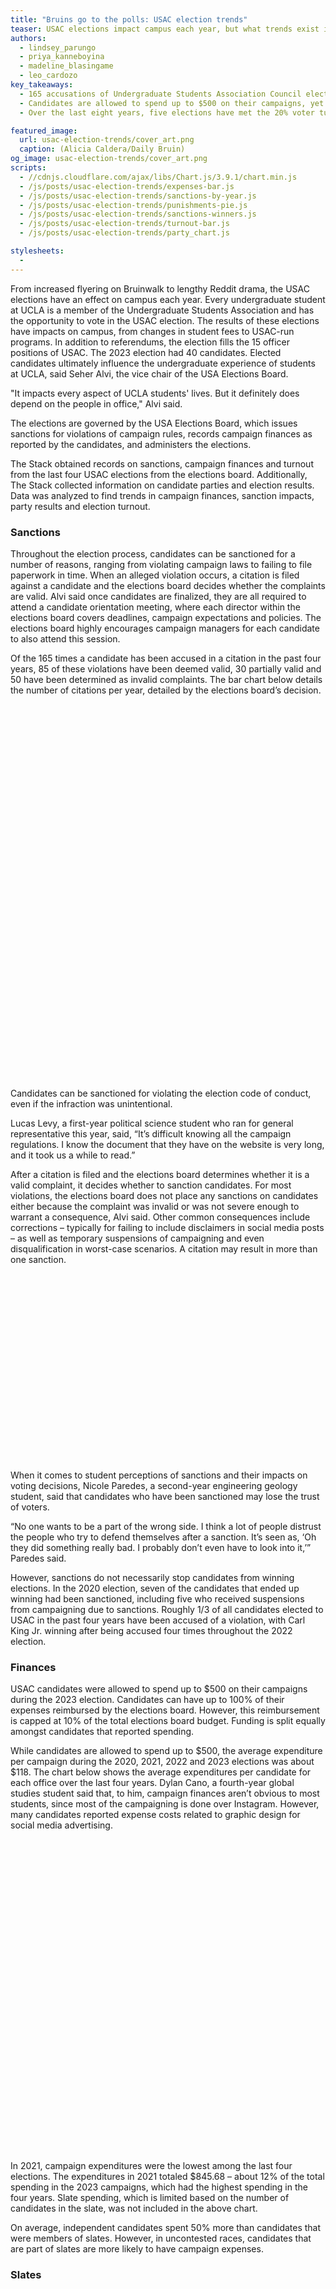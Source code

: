 ```yaml
---
title: "Bruins go to the polls: USAC election trends"
teaser: USAC elections impact campus each year, but what trends exist in elections data?
authors:
  - lindsey_parungo
  - priya_kanneboyina
  - madeline_blasingame
  - leo_cardozo
key_takeaways:
  - 165 accusations of Undergraduate Students Association Council election policy violations have been filed over the last four years. Of these 165 accusations, 85 of them have been found valid.
  - Candidates are allowed to spend up to $500 on their campaigns, yet the average campaign spending over the last four years was $118.
  - Over the last eight years, five elections have met the 20% voter turnout threshold required to pass a referendum.

featured_image:
  url: usac-election-trends/cover_art.png
  caption: (Alicia Caldera/Daily Bruin)
og_image: usac-election-trends/cover_art.png
scripts:
  - //cdnjs.cloudflare.com/ajax/libs/Chart.js/3.9.1/chart.min.js
  - /js/posts/usac-election-trends/expenses-bar.js
  - /js/posts/usac-election-trends/sanctions-by-year.js
  - /js/posts/usac-election-trends/punishments-pie.js
  - /js/posts/usac-election-trends/sanctions-winners.js
  - /js/posts/usac-election-trends/turnout-bar.js
  - /js/posts/usac-election-trends/party_chart.js

stylesheets:
  - 
---
```


From increased flyering on Bruinwalk to lengthy Reddit drama, the USAC elections have an effect on campus each year. Every undergraduate student at UCLA is a member of the Undergraduate Students Association and has the opportunity to vote in the USAC election. The results of these elections have impacts on campus, from changes in student fees to USAC-run programs. In addition to referendums, the election fills the 15 officer positions of USAC. The 2023 election had 40 candidates. Elected candidates ultimately influence the undergraduate experience of students at UCLA, said Seher Alvi, the vice chair of the USA Elections Board.

"It impacts every aspect of UCLA students' lives. But it definitely does depend on the people in office," Alvi said.

The elections are governed by the USA Elections Board, which issues sanctions for violations of campaign rules, records campaign finances as reported by the candidates, and administers the elections.

The Stack obtained records on sanctions, campaign finances and turnout from the last four USAC elections from the elections board. Additionally, The Stack collected information on candidate parties and election results. Data was analyzed to find trends in campaign finances, sanction impacts, party results and election turnout.

### Sanctions

Throughout the election process, candidates can be sanctioned for a number of reasons, ranging from violating campaign laws to failing to file paperwork in time. When an alleged violation occurs, a citation is filed against a candidate and the elections board decides whether the complaints are valid. Alvi said once candidates are finalized, they are all required to attend a candidate orientation meeting, where each director within the elections board covers deadlines, campaign expectations and policies. The elections board highly encourages campaign managers for each candidate to also attend this session. 

Of the 165 times a candidate has been accused in a citation in the past four years, 85 of these violations have been deemed valid, 30 partially valid and 50 have been determined as invalid complaints. The bar chart below details the number of citations per year, detailed by the elections board’s decision.

<div style='height: 300px'>
  <canvas id = 'yearly-sanctions'> </canvas>
</div>

<div style='height: 300px'>
  <canvas id = 'winners-sanctions'> </canvas>
</div>

Candidates can be sanctioned for violating the election code of conduct, even if the infraction was unintentional. 

Lucas Levy, a first-year political science student who ran for general representative this year, said, “It’s difficult knowing all the campaign regulations. I know the document that they have on the website is very long, and it took us a while to read.”

After a citation is filed and the elections board determines whether it is a valid complaint, it decides whether to sanction candidates. For most violations, the elections board does not place any sanctions on candidates either because the complaint was invalid or was not severe enough to warrant a consequence, Alvi said. Other common consequences include corrections – typically for failing to include disclaimers in social media posts – as well as temporary suspensions of campaigning and even disqualification in worst-case scenarios. A citation may result in more than one sanction.

<div style='height: 300px'>
  <canvas id = 'punishments-sanctions'> </canvas>
</div>

When it comes to student perceptions of sanctions and their impacts on voting decisions, Nicole Paredes, a second-year engineering geology student, said that candidates who have been sanctioned may lose the trust of voters.

“No one wants to be a part of the wrong side. I think a lot of people distrust the people who try to defend themselves after a sanction. It’s seen as, ‘Oh they did something really bad. I probably don’t even have to look into it,’” Paredes said. 

However, sanctions do not necessarily stop candidates from winning elections. In the 2020 election, seven of the candidates that ended up winning had been sanctioned, including five who received suspensions from campaigning due to sanctions. Roughly 1/3 of all candidates elected to USAC in the past four years have been accused of a violation, with Carl King Jr. winning after being accused four times throughout the 2022 election. 

### Finances

USAC candidates were allowed to spend up to $500 on their campaigns during the 2023 election. Candidates can have up to 100% of their expenses reimbursed by the elections board. However, this reimbursement is capped at 10% of the total elections board budget. Funding is split equally amongst candidates that reported spending. 

While candidates are allowed to spend up to $500, the average expenditure per campaign during the 2020, 2021, 2022 and 2023 elections was about $118. The chart below shows the average expenditures per candidate for each office over the last four years. Dylan Cano, a fourth-year global studies student said that, to him, campaign finances aren’t obvious to most students, since most of the campaigning is done over Instagram. However, many candidates reported expense costs related to graphic design for social media advertising.

<!-- Render 'officers-chart' with conditional formatting based on screen size -->

<div class='line-chart' style='height: 100%; max-height: 500px;'>
  <canvas id = 'officers-chart'></canvas>
</div>

<div class = 'line-chart'>
  <canvas id = 'commissioners-chart'></canvas>
</div>

In 2021, campaign expenditures were the lowest among the last four elections. The expenditures in 2021 totaled $845.68 – about 12% of the total spending in the 2023 campaigns, which had the highest spending in the four years. Slate spending, which is limited based on the number of candidates in the slate, was not included in the above chart.

On average, independent candidates spent 50% more than candidates that were members of slates. However, in uncontested races, candidates that are part of slates are more likely to have campaign expenses. 

### Slates

<div style='height: 300px'>
  <canvas id = 'mchart'></canvas>
</div>  

In 2020, there were candidates from two slates, and in 2021, there were candidates from three different slates. Conversely in 2022 and 2023, there was only one slate, which may explain the increase in independent candidates. In 2021, independents accounted for 40% of winning candidates, and in 2020, they accounted for a third of winners. 

Paredes said that she finds it harder for individual candidates within a slate to stand out on the ballot, since she is less likely to read about each one.

For the second year in a row, those running for USAC offices chose overwhelmingly to run as independents. In 2022, nearly 74% of candidates ran as independents, with the remaining coming from the Students Organizing Active Resistance slate. In this year’s election, more than 85% of candidates ran as independents, with the remaining coming from United Bruin Movement. Overall in 2022, 80% of winning candidates were independents. When only considering contested seats, more than 87% of winning candidates were independents in 2022. This year, more than 93% of winners were independent candidates, with only a mere 6.67% of winners coming from a slate. 

Alvi said tensions in previous campaigns and a sense of disappointment from people in slates may explain the increase in independent candidates. 

"I think there's been a general disillusionment among UCLA students in slates,” Alvi said. “Some people do like the idea rather than voting for one preselected group of students. They get to form their own opinions and individually choose the person that they believe would be best for a specific role.”

### Turnout

<div style='height: 300px'>
  <canvas id = 'turnout-bar'></canvas>
</div>

Over the past eight years, voter turnout has generally decreased. The elections with the highest turnout over the last eight years were 2016 with 40.3% and 2020 with 30.06%. Only five of the last eight elections met the 20% threshold required for a referendum to pass. Students cited a lack of knowledge about USAC as well as a lack of interest in specific candidates.

“The issue lies in the fact that most of the things that USAC does usually aren't that noticeable to the outward students,” Cano said. 

Cano added that, in his opinion, this lack of visibility can result in students possibly feeling like they don’t need to be engaged in USAC elections.

Another potential factor is voters’ indifference toward candidates. 

“I think sometimes it can be about the type of people running,” Paredes said. “People might see there's no point in voting if they don’t see a candidate they believe will implement significant change.

Alvi said that among the various factors that impact voter turnout, COVID-19 was a significant cause of reduced voter turnout in recent years. 

“I would say COVID-19 is definitely the main factor,” Alvi said. “The fact that a lot of students were away from campus, only able to witness things through their screens really created a huge sense of disconnect between the average student and the imagined UCLA community."

Last year, voter turnout reached its lowest in more than a decade, at 15.19%. This year, voter turnout saw a relative increase, with 23.03% of students voting.

### Conclusion:

Cano said the average student may miss most of the things USAC does. However, the results of the election can have a direct impact on students.

"It's about having a democratic process and making sure that as many people's voices are being heard as possible,” Alvi said.

Through this democratic process, the electees are representative of the student body at UCLA, but beyond that, they are representative of students’ desires for campus, Alvi said.

“You're selecting people who are really representative, not only of the student body as people but of the wishes and ideas that they have that they want to see come to life on campus and at UCLA at large," Alvi said.

### About the Data

The USA Elections Board provided The Stack with citations for the past four years; campaign expense report forms for the past three years; a Google sheet of expenditures from the spring 2020 election; a historical roster of USAC officers since 1919; and voter turnout for the previous eight years. In addition to this information, information on slates was collected from previous Daily Bruin coverage of USAC elections.
